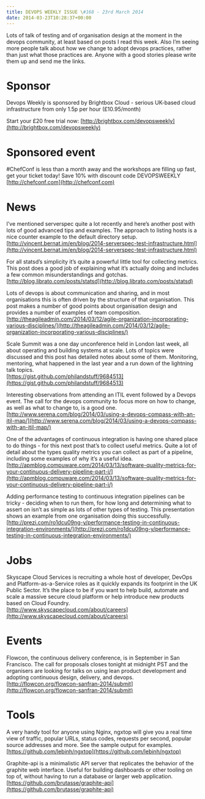 ```yaml
---
title: DEVOPS WEEKLY ISSUE \#168 - 23rd March 2014 
date: 2014-03-23T10:28:37+00:00
---
```


Lots of talk of testing and of organisation design at the moment in the devops community, at least based on posts I read this week. Also I’m seeing more people talk about how we change to adopt devops practices, rather than just what those practices are. Anyone with a good stories please write them up and send me the links.


Sponsor
======

Devops Weekly is sponsored by Brightbox Cloud - serious UK-based cloud infrastructure from only 1.5p per hour (£10.95/month)

Start your £20 free trial now: [http://brightbox.com/devopsweekly](http://brightbox.com/devopsweekly)


Sponsored event
============

#ChefConf is less than a month away and the workshops are filling up fast, get your ticket today! Save 10% with discount code DEVOPSWEEKLY
<br>[http://chefconf.com](http://chefconf.com)


News
====

I’ve mentioned serverspec quite a lot recently and here’s another post with lots of good advanced tips and examples. The approach to listing hosts is a nice counter example to the default directory setup.
<br>[http://vincent.bernat.im/en/blog/2014-serverspec-test-infrastructure.html](http://vincent.bernat.im/en/blog/2014-serverspec-test-infrastructure.html)


For all statsd’s simplicity it’s quite a powerful little tool for collecting metrics. This post does a good job of explaining what it’s actually doing and includes a few common misunderstandings and gotchas.
<br>[http://blog.librato.com/posts/statsd](http://blog.librato.com/posts/statsd)


Lots of devops is about communication and sharing, and in most organisations this is often driven by the structure of that organisation. This post makes a number of good points about organisation design and provides a number of examples of team composition.
<br>[http://theagileadmin.com/2014/03/12/agile-organization-incorporating-various-disciplines/](http://theagileadmin.com/2014/03/12/agile-organization-incorporating-various-disciplines/)


Scale Summit was a one day unconference held in London last week, all about operating and building systems at scale. Lots of topics were discussed and this post has detailed notes about some of them. Monitoring, mentoring, what happened in the last year and a run down of the lightning talk topics.
<br>[https://gist.github.com/philandstuff/9684513](https://gist.github.com/philandstuff/9684513)


Interesting observations from attending an ITIL event followed by a Devops event. The call for the devops community to focus more on how to change, as well as what to change to, is a good one.
<br>[http://www.serena.com/blog/2014/03/using-a-devops-compass-with-an-itil-map/](http://www.serena.com/blog/2014/03/using-a-devops-compass-with-an-itil-map/)


One of the advantages of continuous integration is having one shared place to do things - for this next post that’s to collect useful metrics. Quite a lot of detail about the types quality metrics you can collect as part of a pipeline, including some examples of why it’s a useful idea.
<br>[http://apmblog.compuware.com/2014/03/13/software-quality-metrics-for-your-continuous-delivery-pipeline-part-i/](http://apmblog.compuware.com/2014/03/13/software-quality-metrics-for-your-continuous-delivery-pipeline-part-i/)


Adding performance testing to continuous integration pipelines can be tricky - deciding when to run them, for how long and determining what to assert on isn’t as simple as lots of other types of testing. This presentation shows an example from one organisation doing this successfully.
<br>[http://prezi.com/ro1dcu09ng-y/performance-testing-in-continuous-integration-environments/](http://prezi.com/ro1dcu09ng-y/performance-testing-in-continuous-integration-environments/)


Jobs
====

Skyscape Cloud Services is recruiting a whole host of developer, DevOps and Platform-as-a-Service roles as it quickly expands its footprint in the UK Public Sector. It’s the place to be if you want to help build, automate and scale a massive secure cloud platform or help introduce new products based on Cloud Foundry.
<br>[http://www.skyscapecloud.com/about/careers](http://www.skyscapecloud.com/about/careers)


Events
=====

Flowcon, the continuous delivery conference, is in September in San Francisco. The call for proposals closes tonight at midnight PST and the organisers are looking for talks on using lean product development and adopting continuous design, delivery, and devops.
<br>[http://flowcon.org/flowcon-sanfran-2014/submit](http://flowcon.org/flowcon-sanfran-2014/submit)


Tools
====

A very handy tool for anyone using Nginx, ngxtop will give you a real time view of traffic, popular URLs, status codes, requests per second, popular source addresses and more. See the sample output for examples.
<br>[https://github.com/lebinh/ngxtop](https://github.com/lebinh/ngxtop)


Graphite-api is a minimalistic API server that replicates the behavior of the graphite web interface. Useful for building dashboards or other tooling on top of, without having to run a database or larger web application.
<br>[https://github.com/brutasse/graphite-api](https://github.com/brutasse/graphite-api)




